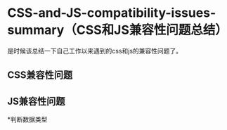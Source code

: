 # CSS-and-JS-compatibility-issues-summary（CSS和JS兼容性问题总结）

是时候该总结一下自己工作以来遇到的css和js的兼容性问题了。

## CSS兼容性问题

## JS兼容性问题
*判断数据类型
